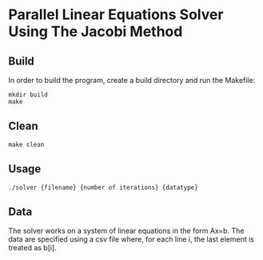 # Parallel Linear Equations Solver Using The Jacobi Method

## Build
In order to build the program, create a build directory and run the Makefile:
```
mkdir build
make
```

## Clean
```
make clean
```

## Usage
```
./solver {filename} {number of iterations} {datatype}
```

## Data
The solver works on a system of linear equations in the form Ax=b.
The data are specified using a csv file where, for each line i, the last element is treated as b[i].
